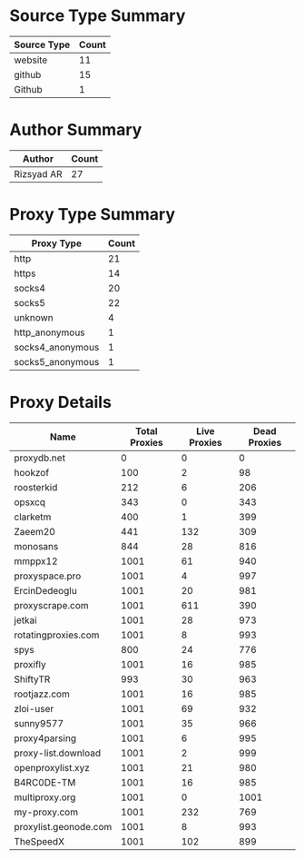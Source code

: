 # Source Type Summary

| Source Type | Count |
|-------------|-------|
| website | 11 |
| github | 15 |
| Github | 1 |


# Author Summary

| Author | Count |
|--------|-------|
| Rizsyad AR | 27 |


# Proxy Type Summary

| Proxy Type | Count |
|------------|-------|
| http | 21 |
| https | 14 |
| socks4 | 20 |
| socks5 | 22 |
| unknown | 4 |
| http_anonymous | 1 |
| socks4_anonymous | 1 |
| socks5_anonymous | 1 |


# Proxy Details

| Name | Total Proxies | Live Proxies | Dead Proxies |
|------|---------------|--------------|---------------|
| proxydb.net | 0 | 0 | 0 |
| hookzof | 100 | 2 | 98 |
| roosterkid | 212 | 6 | 206 |
| opsxcq | 343 | 0 | 343 |
| clarketm | 400 | 1 | 399 |
| Zaeem20 | 441 | 132 | 309 |
| monosans | 844 | 28 | 816 |
| mmppx12 | 1001 | 61 | 940 |
| proxyspace.pro | 1001 | 4 | 997 |
| ErcinDedeoglu | 1001 | 20 | 981 |
| proxyscrape.com | 1001 | 611 | 390 |
| jetkai | 1001 | 28 | 973 |
| rotatingproxies.com | 1001 | 8 | 993 |
| spys | 800 | 24 | 776 |
| proxifly | 1001 | 16 | 985 |
| ShiftyTR | 993 | 30 | 963 |
| rootjazz.com | 1001 | 16 | 985 |
| zloi-user | 1001 | 69 | 932 |
| sunny9577 | 1001 | 35 | 966 |
| proxy4parsing | 1001 | 6 | 995 |
| proxy-list.download | 1001 | 2 | 999 |
| openproxylist.xyz | 1001 | 21 | 980 |
| B4RC0DE-TM | 1001 | 16 | 985 |
| multiproxy.org | 1001 | 0 | 1001 |
| my-proxy.com | 1001 | 232 | 769 |
| proxylist.geonode.com | 1001 | 8 | 993 |
| TheSpeedX | 1001 | 102 | 899 |
